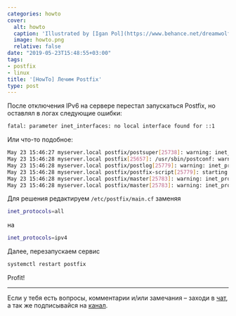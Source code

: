 ```yaml
---
categories: howto
cover:
  alt: howto
  caption: 'Illustrated by [Igan Pol](https://www.behance.net/dreamwolf97d61e)'
  image: howto.png
  relative: false
date: "2019-05-23T15:48:55+03:00"
tags:
- postfix
- linux
title: '[HowTo] Лечим Postfix'
type: post
---
```


После отключения IPv6 на сервере перестал запускаться Postfix, но оставлял в логах следующие ошибки:

```bash
fatal: parameter inet_interfaces: no local interface found for ::1
```

Или что-то подобное:

```bash
May 23 15:46:27 myserver.local postfix/postsuper[25738]: warning: inet_protocols: disabling IPv6 name/address support: Address family not supported by protocol
May 23 15:46:28 myserver.local postfix[25657]: /usr/sbin/postconf: warning: inet_protocols: disabling IPv6 name/address support: Address family not supported by protocol
May 23 15:46:28 myserver.local postfix/postlog[25779]: warning: inet_protocols: disabling IPv6 name/address support: Address family not supported by protocol
May 23 15:46:28 myserver.local postfix/postfix-script[25779]: starting the Postfix mail system
May 23 15:46:28 myserver.local postfix/master[25783]: warning: inet_protocols: disabling IPv6 name/address support: Address family not supported by protocol
May 23 15:46:28 myserver.local postfix/master[25783]: warning: inet_protocols: disabling IPv6 name/address support: Address family not supported by protocol
```

Для решения редактируем `/etc/postfix/main.cf` заменяя

```bash
inet_protocols=all
```

на

```bash
inet_protocols=ipv4
```

Далее, перезапускаем сервис

```bash
systemctl restart postfix
```

Profit!

---
Если у тебя есть вопросы, комментарии и/или замечания – заходи в [чат](https://ttttt.me/jtprogru_chat), а так же подписывайся на [канал](https://ttttt.me/jtprogru_channel).
